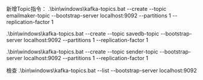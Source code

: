 新增Topic指令：
.\bin\windows\kafka-topics.bat --create --topic emailmaker-topic --bootstrap-server localhost:9092 --partitions 1 --replication-factor 1

.\bin\windows\kafka-topics.bat --create --topic savedb-topic --bootstrap-server localhost:9092 --partitions 1 --replication-factor 1

.\bin\windows\kafka-topics.bat --create --topic sender-topic --bootstrap-server localhost:9092 --partitions 1 --replication-factor 1

檢查
.\bin\windows\kafka-topics.bat --list --bootstrap-server localhost:9092

